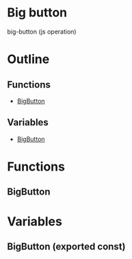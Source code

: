 # Big button

big-button (js operation)



# Outline

## Functions

- [BigButton](#BigButton)

## Variables

- [BigButton](#bigbutton)



# Functions

## BigButton

# Variables

## BigButton (exported const)

